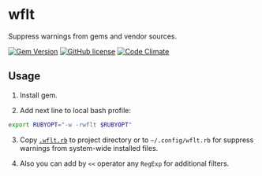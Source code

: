 # wflt

Suppress warnings from gems and vendor sources.

[![Gem Version](https://badge.fury.io/rb/wflt.svg)](http://badge.fury.io/rb/wflt)
[![GitHub license](https://img.shields.io/badge/license-LGPLv3-orange.svg?style=flat)](https://raw.githubusercontent.com/shikhalev/wflt/master/LICENSE)
[![Code Climate](https://codeclimate.com/github/shikhalev/wflt/badges/gpa.svg)](https://codeclimate.com/github/shikhalev/wflt)

## Usage

1. Install gem.

2. Add next line to local bash profile:
  
  ```Bash
  export RUBYOPT="-w -rwflt $RUBYOPT"
  ```
  
3. Copy [`.wflt.rb`](.wflt.rb) to project directory or to `~/.config/wflt.rb` for suppress warnings from system-wide installed files.

4. Also you can add by `<<` operator any `RegExp` for additional filters.
